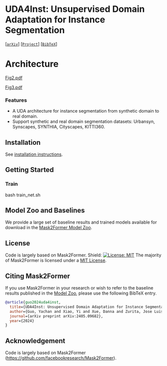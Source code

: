 # UDA4Inst: Unsupervised Domain Adaptation for Instance Segmentation

[[`arXiv`](https://arxiv.org/abs/2405.09682)] [[`Project`](https://github.com/gyc-code/UDA4Inst)] [[`BibTeX`](...)]

# Architecture
[Fig2.pdf](https://github.com/user-attachments/files/19905592/Fig2.pdf)

[Fig3.pdf](https://github.com/user-attachments/files/19905596/Fig3.pdf)



### Features

* A UDA architecture for instance segmentation from synthetic domain to real domain.
* Support synthetic and real domain segmentation datasets: Urbansyn, Synscapes, SYNTHIA, Cityscapes, KITTI360.

## Installation

See [installation instructions](INSTALL.md).

## Getting Started
### Train
bash train_net.sh


## Model Zoo and Baselines

We provide a large set of baseline results and trained models available for download in the [Mask2Former Model Zoo](MODEL_ZOO.md).

## License

Code is largely based on Mask2Former.
Shield: [![License: MIT](https://img.shields.io/badge/License-MIT-yellow.svg)](https://opensource.org/licenses/MIT)
The majority of Mask2Former is licensed under a [MIT License](LICENSE).

## <a name="CitingMask2Former"></a>Citing Mask2Former

If you use Mask2Former in your research or wish to refer to the baseline results published in the [Model Zoo](MODEL_ZOO.md), please use the following BibTeX entry.

```BibTeX
@article{guo2024uda4inst,
  title={UDA4Inst: Unsupervised Domain Adaptation for Instance Segmentation},
  author={Guo, Yachan and Xiao, Yi and Xue, Danna and Zurita, Jose Luis Gomez and L{\'o}pez, Antonio M},
  journal={arXiv preprint arXiv:2405.09682},
  year={2024}
}
```

## Acknowledgement

Code is largely based on Mask2Former (https://github.com/facebookresearch/Mask2Former).
